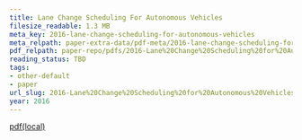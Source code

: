 ```yaml
---
title: Lane Change Scheduling For Autonomous Vehicles
filesize_readable: 1.3 MB
meta_key: 2016-lane-change-scheduling-for-autonomous-vehicles
meta_relpath: paper-extra-data/pdf-meta/2016-lane-change-scheduling-for-autonomous-vehicles.yaml
pdf_relpath: paper-repo/pdfs/2016-Lane%20Change%20Scheduling%20for%20Autonomous%20Vehicles.pdf
reading_status: TBD
tags:
- other-default
- paper
url_slug: 2016-Lane%20Change%20Scheduling%20for%20Autonomous%20Vehicles
year: 2016
---
```


[pdf(local)](../../paper-repo/pdfs/2016-Lane%20Change%20Scheduling%20for%20Autonomous%20Vehicles.pdf)
